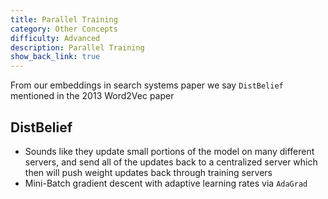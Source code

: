 ```yaml
---
title: Parallel Training
category: Other Concepts
difficulty: Advanced
description: Parallel Training
show_back_link: true
---
```


From our embeddings in search systems paper we say `DistBelief` mentioned in the 2013 Word2Vec paper

## DistBelief
- Sounds like they update small portions of the model on many different servers, and send all of the updates back to a centralized server which then will push weight updates back through training servers
- Mini-Batch gradient descent with adaptive learning rates via `AdaGrad`